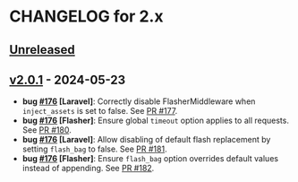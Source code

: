 # CHANGELOG for 2.x

## [Unreleased](https://github.com/php-flasher/php-flasher/compare/v2.0.1...2.x)

## [v2.0.1](https://github.com/php-flasher/php-flasher/compare/v2.0.0...v2.0.1) - 2024-05-23

* **bug [#176](https://github.com/php-flasher/php-flasher/issues/176) [Laravel]**: Correctly disable FlasherMiddleware when `inject_assets` is set to false. See [PR #177](https://github.com/php-flasher/php-flasher/pull/177).
* **bug [#176](https://github.com/php-flasher/php-flasher/issues/176) [Flasher]**: Ensure global `timeout` option applies to all requests. See [PR #180](https://github.com/php-flasher/php-flasher/pull/180).
* **bug [#176](https://github.com/php-flasher/php-flasher/issues/176) [Laravel]**: Allow disabling of default flash replacement by setting `flash_bag` to false. See [PR #181](https://github.com/php-flasher/php-flasher/pull/181).
* **bug [#176](https://github.com/php-flasher/php-flasher/issues/176) [Flasher]**: Ensure `flash_bag` option overrides default values instead of appending. See [PR #182](https://github.com/php-flasher/php-flasher/pull/182).
